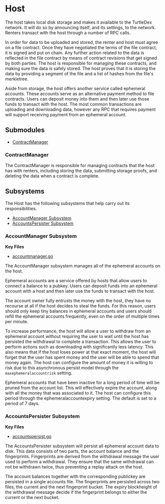 # Host
The host takes local disk storage and makes it available to the TurtleDex network. It
will do so by announcing itself, and its settings, to the network. Renters
transact with the host through a number of RPC calls.

In order for data to be uploaded and stored, the renter and host must agree on a
file contract. Once they have negotiated the terms of the file contract, it is
signed and put on chain. Any further action related to the data is reflected in
the file contract by means of contract revisions that get signed by both
parties. The host is responsible for managing these contracts, and making sure
the data is safely stored. The host proves that it is storing the data by
providing a segment of the file and a list of hashes from the file's merkletree.

Aside from storage, the host offers another service called ephemeral accounts.
These accounts serve as an alternative payment method to file contracts. Users
can deposit money into them and then later use those funds to transact with the
host. The most common transactions are uploading and downloading data, however
any RPC that requires payment will support receiving payment from an ephemeral
account.

## Submodules

 - [ContractManager](./contractmanager/README.md)

### ContractManager

The ContractManager is responsible for managing contracts that the host has with
renters, including storing the data, submitting storage proofs, and deleting the
data when a contract is complete.

## Subsystems

The Host has the following subsystems that help carry out its responsibilities.
 - [AccountManager Subsystem](#accountmanager-subsystem)
 - [AccountsPersister Subsystem](#accountspersister-subsystem)

### AccountManager Subsystem

**Key Files**
 - [accountmanager.go](./accountmanager.go)

The AccountManager subsystem manages all of the ephemeral accounts on the host.
	
Ephemeral accounts are a service offered by hosts that allow users to connect a
balance to a pubkey. Users can deposit funds into an ephemeral account with a
host and then later use the funds to transact with the host.

The account owner fully entrusts the money with the host, they have no recourse
at all if the host decides to steal the funds. For this reason, users should
only keep tiny balances in ephemeral accounts and users should refill the
ephemeral accounts frequently, even on the order of multiple times per minute.

To increase performance, the host will allow a user to withdraw from an
ephemeral account without requiring the user to wait until the host has
persisted the withdrawal to complete a transaction. This allows the user to
perform actions such as downloading with significantly less latency. This also
means that if the host loses power at that exact moment, the host will forget
that the user has spent money and the user will be able to spend that money
again. The host can configure the amount of money it is willing to risk due to
this asynchronous persist model through the `maxephemeralaccountrisk` setting.

Ephemeral accounts that have been inactive for a long period of time will be
pruned from the account list. This will effectively expire the account, along
with all the money that was associated to it. The host can configure this period
through the ephemeralaccountexpiry setting. The default is set to a period of 7
days.

### AccountsPersister Subsystem

**Key Files**
 - [accountspersist.go](./accountspersist.go)

The AccountsPersister subsystem will persist all ephemeral account data to disk.
This data consists of two parts, the account balance and the fingerprints.
Fingerprints are derived from the withdrawal message the user used to perform a
withdrawal. They ensure that the same withdrawal can not be withdrawn twice,
thus preventing a replay attack on the host.

The account balances together with the corresponding publickey are persisted in
a single accounts file. The fingerprints are persisted across two files, the
current and the next fingerprint bucket. The expiry blockheight of the
withdrawal message decide if the fingerprint belongs to either the current or
the next bucket.
